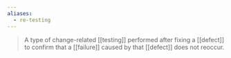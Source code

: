 ```yaml
---
aliases:
  - re-testing
---
```

> A type of change-related [[testing]] performed after fixing a [[defect]] to confirm that a [[failure]] caused by that [[defect]] does not reoccur.